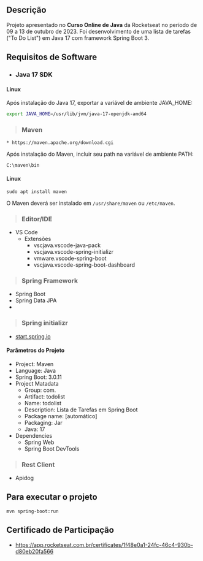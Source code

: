 


## Descrição

Projeto apresentado no **Curso Online de Java** da Rocketseat no período de 09 a 13 de outubro de 2023.
Foi desenvolvimento de uma lista de tarefas ("To Do List") em Java 17 com framework Spring Boot 3.

## Requisitos de Software

* ### Java 17 SDK

#### Linux

Após instalação do Java 17, exportar a variável de ambiente JAVA_HOME:

```sh
export JAVA_HOME=/usr/lib/jvm/java-17-openjdk-amd64
```

> ### Maven
    * https://maven.apache.org/download.cgi

Após instalação do Maven, incluir seu path na variável de ambiente PATH:

```
C:\maven\bin
```

#### Linux

```
sudo apt install maven
```

O Maven deverá ser instalado em `/usr/share/maven` ou `/etc/maven`.

> ### Editor/IDE

* VS Code
    * Extensões
        * vscjava.vscode-java-pack
        * vscjava.vscode-spring-initializr
        * vmware.vscode-spring-boot
        * vscjava.vscode-spring-boot-dashboard

> ### Spring Framework

* Spring Boot
* Spring Data JPA
* 

> ### Spring initializr

* [start.spring.io](start.spring.io)

#### Parâmetros do Projeto

* Project: Maven
* Language: Java
* Spring Boot: 3.0.11
* Project Matadata
    * Group: com.
    * Artifact: todolist
    * Name: todolist
    * Description: Lista de Tarefas em Spring Boot
    * Package name: [automático]
    * Packaging: Jar
    * Java: 17
* Dependencies
    * Spring Web
    * Spring Boot DevTools

> ### Rest Client

* Apidog

## Para executar o projeto

```
mvn spring-boot:run
```

## Certificado de Participação

* https://app.rocketseat.com.br/certificates/1f48e0a1-24fc-46c4-930b-d80eb20fa566

&nbsp;
